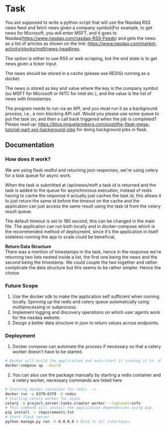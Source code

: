 # Task

You are supposed to write a python script that will use the Nasdaq RSS news feed and fetch news given a company symbol(For example, to get news for Microsoft, you will enter MSFT, and it goes to Nasdaq(https://www.nasdaq.com/nasdaq-RSS-Feeds) and gets the news as a list of articles as shown on the link: https://www.nasdaq.com/market-activity/stocks/msft/news-headlines.

The option is either to use RSS or web scraping, but the end state is to get news given a ticker input.

The news should be stored in a cache (please use REDIS) running as a docker.

The news is stored as key and value where the key is the company symbol (so MSFT for Microsoft or INTC for intel etc.), and the value is the list of news with timestamps.

The program needs to run via an API, and you must run it as a background process, i.e., a non-blocking API call. Would you please use some queue to put the task on, and then a call back triggered when the job is completed? Please read up: https://blog.miguelgrinberg.com/post/the-flask-mega-tutorial-part-xxii-background-jobs for doing background jobs in flask.

## Documentation
### How does it work?
<p>We are using flask restful and returning json responses, we're using celery for a task queue for async work.

When the task is submitted at /api/news/msft a task id is returned and the task is added to the queue for asynchronous execution, instead of redis having to cache the response it actually just caches the task id, this allows it to just return the same id before the timeout on the cache and the application can just access the same result using the task id from the celery result queue.

The default timeout is set to 180 second, this can be changed in the main file. The application can run both locally and in docker-compose which is the recommended method of deployment, since it's the application in itself stateless running the app to scale could be beneficial,
</p>

<strong>Return Data Structure</strong><br/>
There was a mention of timestamps in the task, hence in the response we're returning two lists nested inside a list, the first one being the news and the second being the timestamp. We could couple the two together and rather complicate the data structure but this seems to be rather simpler. Hence the choice.


### Future Scope

1. Use the docker sdk to make the application self sufficient when running locally. Spinning up the redis and celery queue automatically using multiprocessing or subprocess.
2. Implement logging and discovery operations on which user agents work for the nasdaq website.
3. Design a better data structure in json to return values across endpoints.

### Deployment
1. Docker compose can automate the process if necessary so that a celery worker doesn't have to be started.
```bash
# Docker will build the application and auto-start it running it in -d mode would be more cleaner.
docker-compose up --build
```

2. You can also use the package manually by starting a redis container and a celery worker, necessary commands are listed here
```bash
# Starting docker container for redis -->
docker run -p 6379:6379 -d redis
# Starting celery worker for async
celery -A project.server.tasks.crawler worker --loglevel=info
# This command will install the application dependencies using pip.
pip install -r requirements.txt
# Start flask server
python manage.py run -h 0.0.0.0 # Bind to all interfaces.
```
